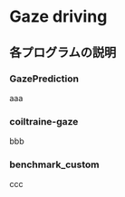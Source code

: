 # Gaze driving

## 各プログラムの説明

### GazePrediction
aaa

### coiltraine-gaze
bbb

### benchmark_custom
ccc
